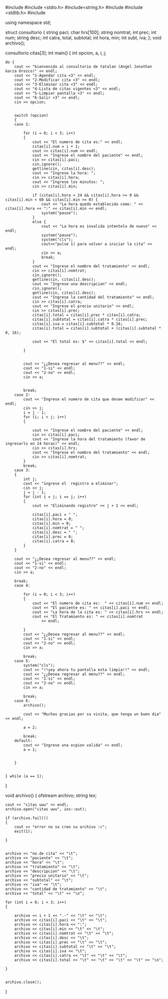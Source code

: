 #include <iostream>
#include <stdio.h>
#include<string.h>
#include <fstream>
#include <stdlib.h>
#include <string>

using namespace std;


struct consultorio {
	string paci;
	char hrs[100];
	string nomtrat;
	int prec;
	int num;
	string desc;
	int catra, total, subtotal;
	int hora, min;
	int subt, iva;
};
void archivo();

consultorio citas[3];
int main()
{
	int opcion, a, i, j;


	do {
		cout << "bienvenido al consultorio de tatalan (Angel Jonathan Garza Orozco)" << endl;
		cout << "1-Agendar cita <3" << endl;
		cout << "2-Modificar cita <3" << endl;
		cout << "3-Eliminar cita <3" << endl;
		cout << "4-Lista de citas vigentes <3" << endl;
		cout << "5-Limpiar pantalla <3" << endl;
		cout << "6-Salir <3" << endl;
		cin >> opcion;


		switch (opcion)
		{
		case 1:

			for (i = 0; i < 3; i++)
			{
				cout << "El numero de cita es:" << endl;
				citas[i].num = i + 1;
				cout << citas[i].num << endl;
				cout << "Ingrese el nombre del paciente" << endl;
				cin >> citas[i].paci;
				cin.ignore();
				getline(cin, citas[i].desc);
				cout << "Ingrese la hora: ";
				cin >> citas[i].hora;
				cout << "Ingrese los minutos: ";
				cin >> citas[i].min;

				if (citas[i].hora < 24 && citas[i].hora >= 0 && citas[i].min < 60 && citas[i].min >= 0) {
					cout << "La hora quedo establecida como: " << citas[i].hora << ":" << citas[i].min << endl;
					system("pause");
				}
				else {
					cout << "La hora es invalida intentelo de nuevo" << endl;
					system("pause");
					system("cls");
					cout<<"pulse 1) para volver a iniciar la cita" << endl;
					cin >> a;
					break;
				}
				cout << "Ingrese el nombre del tratamiento" << endl;
				cin >> citas[i].nomtrat;
				cin.ignore();
				getline(cin, citas[i].desc);
				cout << "Ingrese una descripcion" << endl;
				cin.ignore();
				getline(cin, citas[i].desc);
				cout << "Ingrese la cantidad del tratamiento" << endl;
				cin >> citas[i].catra;
				cout << "Ingrese el precio unitario" << endl;
				cin >> citas[i].prec;
				citas[i].total = citas[i].prec * citas[i].catra;
				citas[i].subtotal = citas[i].catra * citas[i].prec;
				citas[i].iva = citas[i].subtotal * 0.16;
				citas[i].total = citas[i].subtotal + (citas[i].subtotal * 0, 16);

				cout << "El total es: $" << citas[i].total << endl;

			}


			cout << "¿¿Desea regresar al menu??" << endl;
			cout << "1-si" << endl;
			cout << "2-no" << endl;
			cin >> a;


			break;
		case 2:
			cout << "Ingrese el numero de cita que desee modificar" << endl;
			cin >> j;
			i = j - 1;
			for (i; i < j; i++)
			{

				cout << "Ingrese el nombre del paciente" << endl;
				cin >> citas[i].paci;
				cout << "Ingrese la hora del tratamiento (favor de ingresarlo en 24 horas)" << endl;
				cin >> citas[i].hrs;
				cout << "Ingrese el nombre del tratamiento" << endl;
				cin >> citas[i].nomtrat;
			}
			break;
		case 3:
		{
			int j;
			cout << "ingrese el  registro a eliminar";
			cin >> j;
			j = j - 1;
			for (int i = j; i == j; i++)
			{
				cout << "Eliminando registro" << j + 1 << endl;

				citas[i].paci = " ";
				citas[i].hora = 0;
				citas[i].min = 0;
				citas[i].nomtrat = " ";
				citas[i].desc = " ";
				citas[i].prec = 0;
				citas[i].catra = 0;
			}
		}

		cout << "¿¿Desea regresar al menu??" << endl;
		cout << "1-si" << endl;
		cout << "2-no" << endl;
		cin >> a;

		break;
		case 4:

			for (i = 0; i < 3; i++)
			{
				cout << "El numero de cita es:  " << citas[i].num << endl;
				cout << "El paciente es: " << citas[i].paci << endl;
				cout << "La hora de la cita es: " << citas[i].hrs << endl;
				cout << "El Tratamiento es: " << citas[i].nomtrat
					<< endl;

			}
			cout << "¿¿Desea regresar al menu??" << endl;
			cout << "1-si" << endl;
			cout << "2-no" << endl;
			cin >> a;

			break;
		case 5:
			system("cls");
			cout << "!!yey ahora tu pantalla esta limpia!!" << endl;
			cout << "¿¿Desea regresar al menu??" << endl;
			cout << "1-si" << endl;
			cout << "2-no" << endl;
			cin >> a;

			break;
		case 6:
			archivo();

			cout << "Muchas gracias por su visita, que tenga un buen dia" << endl;

			a = 2;

			break;
		default:
			cout << "Ingrese una ocpion valida" << endl;
			a = 1;


		}

		
	} while (a == 1);

}

void archivo()
{
	ofstream archivo;
	string tex;

	cout << "citas uwu" << endl;
	archivo.open("citas uwu", ios::out);

	if (archivo.fail())
	{
		cout << "error no se creo su archivo :c";
		exit(1);

	}


	archivo << "no.de cita" << "\t";
	archivo << "paciente" << "\t";
	archivo << "hora" << "\t";
	archivo << "tratamiento" << "\t";
	archivo << "descripcion" << "\t";
	archivo << "precio unitario" << "\t";
	archivo << "subtotal" << "\t";
	archivo << "iva" << "\t";
	archivo << "cantidad de tratamiento" << "\t";
	archivo << "total" << "\t" << "\n";

	for (int i = 0; i < 3; i++)
	{

		archivo << i + 1 << ".-" << "\t" << "\t";
		archivo << citas[i].paci << "\t" << "\t";
		archivo << citas[i].hora << ":";
		archivo << citas[i].min << "\t" << "\t";
		archivo << citas[i].nomtrat << "\t" << "\t";
		archivo << citas[i].desc << "\t";
		archivo << citas[i].prec << "\t" << "\t";
		archivo << citas[i].subtotal << "\t" << "\t";
		archivo << citas[i].iva << "\t";
		archivo << citas[i].catra << "\t" << "\t" << "\t";
		archivo << citas[i].total << "\t" << "\t" << "\t" << "\t" << "\n";

	}


	archivo.close();
}
